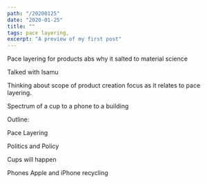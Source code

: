 ```yaml
---
path: "/20200125"
date: "2020-01-25"
title: ""
tags: pace layering, 
excerpt: "A preview of my first post"
---
```

Pace layering for products abs why it salted to material science 

Talked with Isamu 


Thinking about scope of product creation focus as it relates to pace layering. 

Spectrum of a cup to a phone to a building 


Outline:


Pace Layering 

Politics and Policy 


Cups will happen 



Phones Apple and iPhone recycling 





